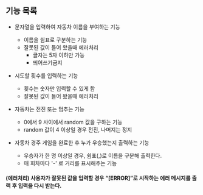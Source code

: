 ## 기능 목록
* 문자열을 입력하여 자동차 이름을 부여하는 기능
    * 이름을 쉼표로 구분하는 기능
    * 잘못된 값이 들어 왔을때 에러처리
      * 글자는 5자 이하만 가능
      * 띄어쓰기금지
    
* 시도할 횟수를 입력하는 기능
    * 횟수는 숫자만 입력할 수 있게 함
    * 잘못된 값이 들어 왔을때 에러처리
* 자동차는 전진 또는 멈추는 기능
    * 0에서 9 사이에서 random 값을 구하는 기능
    * random 값이 4 이상일 경우 전진, 나머지는 정지
* 자동차 경주 게임을 완료한 후 누가 우승했는지 출력하는 기능
    * 우승자가 한 명 이상일 경우, 쉼표(,)로 이름을 구분해 출력한다.
    * 매 회차마다 '-' 로 거리를 표시해주는 기능

#### (에러처리) 사용자가 잘못된 값을 입력할 경우 “[ERROR]”로 시작하는 에러 메시지를 출력 후 입력을 다시 받는다.